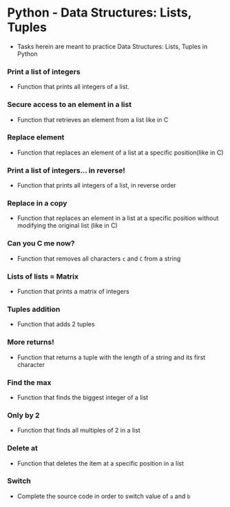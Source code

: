 # Python - Data Structures: Lists, Tuples

* Tasks herein are meant to practice Data Structures: Lists, Tuples in Python

### Print a list of integers

* Function that prints all integers of a list.

### Secure access to an element in a list

* Function that retrieves an element from a list like in C

### Replace element

* Function that replaces an element of a list at a specific position(like in C)

### Print a list of integers... in reverse!

* Function that prints all integers of a list, in reverse order

### Replace in a copy

* Function that replaces an element in a list at a specific position without modifying the original list (like in C)

### Can you C me now?

* Function that removes all characters `c` and `C` from a string

### Lists of lists = Matrix

* Function that prints a matrix of integers

### Tuples addition

* Function that adds 2 tuples

### More returns!

* Function that returns a tuple with the length of a string and its first character

### Find the max

* Function that finds the biggest integer of a list

### Only by 2

* Function that finds all multiples of 2 in a list

### Delete at

* Function that deletes the item at a specific position in a list

### Switch

* Complete the source code in order to switch value of `a` and `b`
